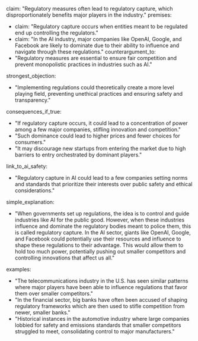 claim: "Regulatory measures often lead to regulatory capture, which disproportionately benefits major players in the industry."
premises:
  - claim: "Regulatory capture occurs when entities meant to be regulated end up controlling the regulators."
  - claim: "In the AI industry, major companies like OpenAI, Google, and Facebook are likely to dominate due to their ability to influence and navigate through these regulations."
counterargument_to:
  - "Regulatory measures are essential to ensure fair competition and prevent monopolistic practices in industries such as AI."

strongest_objection:
  - "Implementing regulations could theoretically create a more level playing field, preventing unethical practices and ensuring safety and transparency."

consequences_if_true:
  - "If regulatory capture occurs, it could lead to a concentration of power among a few major companies, stifling innovation and competition."
  - "Such dominance could lead to higher prices and fewer choices for consumers."
  - "It may discourage new startups from entering the market due to high barriers to entry orchestrated by dominant players."

link_to_ai_safety:
  - "Regulatory capture in AI could lead to a few companies setting norms and standards that prioritize their interests over public safety and ethical considerations."

simple_explanation:
  - "When governments set up regulations, the idea is to control and guide industries like AI for the public good. However, when these industries influence and dominate the regulatory bodies meant to police them, this is called regulatory capture. In the AI sector, giants like OpenAI, Google, and Facebook could potentially use their resources and influence to shape these regulations to their advantage. This would allow them to hold too much power, potentially pushing out smaller competitors and controlling innovations that affect us all."

examples:
  - "The telecommunications industry in the U.S. has seen similar patterns where major players have been able to influence regulations that favor them over smaller competitors."
  - "In the financial sector, big banks have often been accused of shaping regulatory frameworks which are then used to stifle competition from newer, smaller banks."
  - "Historical instances in the automotive industry where large companies lobbied for safety and emissions standards that smaller competitors struggled to meet, consolidating control to major manufacturers."